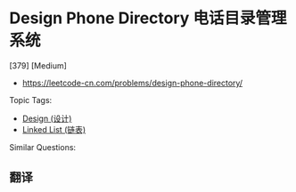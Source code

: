 # Design Phone Directory 电话目录管理系统

[379] [Medium]

- https://leetcode-cn.com/problems/design-phone-directory/

Topic Tags:

- [Design (设计)](https://leetcode-cn.com/tag/design/)
- [Linked List (链表)](https://leetcode-cn.com/tag/linked-list/)

Similar Questions:

## 翻译
